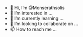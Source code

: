 - 👋 Hi, I’m @Monserathsolis
- 👀 I’m interested in ...
- 🌱 I’m currently learning ...
- 💞️ I’m looking to collaborate on ...
- 📫 How to reach me ...

<!---
Monserathsolis/Monserathsolis is a ✨ special ✨ repository because its `README.md` (this file) appears on your GitHub profile.
You can click the Preview link to take a look at your changes.
--->
